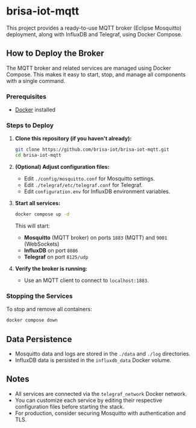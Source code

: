 # brisa-iot-mqtt

This project provides a ready-to-use MQTT broker (Eclipse Mosquitto) deployment, along with InfluxDB and Telegraf, using Docker Compose.

## How to Deploy the Broker

The MQTT broker and related services are managed using Docker Compose. This makes it easy to start, stop, and manage all components with a single command.

### Prerequisites

- [Docker](https://docs.docker.com/get-docker/) installed

### Steps to Deploy

1. **Clone this repository (if you haven't already):**
   ```sh
   git clone https://github.com/brisa-iot/brisa-iot-mqtt.git
   cd brisa-iot-mqtt
   ```

2. **(Optional) Adjust configuration files:**
   - Edit `./config/mosquitto.conf` for Mosquitto settings.
   - Edit `./telegraf/etc/telegraf.conf` for Telegraf.
   - Edit `configuration.env` for InfluxDB environment variables.

3. **Start all services:**
   ```sh
   docker compose up -d
   ```
   This will start:
   - **Mosquitto** (MQTT broker) on ports `1883` (MQTT) and `9001` (WebSockets)
   - **InfluxDB** on port `8086`
   - **Telegraf** on port `8125/udp`

4. **Verify the broker is running:**
   - Use an MQTT client to connect to `localhost:1883`.

### Stopping the Services

To stop and remove all containers:
```sh
docker compose down
```

## Data Persistence

- Mosquitto data and logs are stored in the `./data` and `./log` directories.
- InfluxDB data is persisted in the `influxdb_data` Docker volume.

## Notes

- All services are connected via the `telegraf_network` Docker network.
- You can customize each service by editing their respective configuration files before starting the stack.
- For production, consider securing Mosquitto with authentication and TLS.
